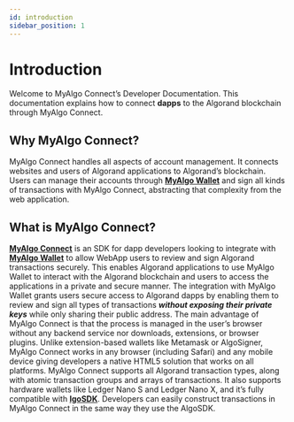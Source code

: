 ```yaml
---
id: introduction
sidebar_position: 1
---
```


# Introduction

Welcome to MyAlgo Connect’s Developer Documentation. This documentation explains how to connect **dapps** to the Algorand blockchain through MyAlgo Connect.


## Why MyAlgo Connect? 

MyAlgo Connect handles all aspects of account management. It connects websites and users of Algorand applications to Algorand’s blockchain. 
Users can manage their accounts through **[MyAlgo Wallet](https://wallet.myalgo.com/home)** and sign all kinds of transactions with MyAlgo Connect, abstracting that complexity from the web application.


## What is MyAlgo Connect?


**[MyAlgo Connect](https://github.com/randlabs/myalgo-connect)** is an SDK for dapp developers looking to integrate with **[MyAlgo Wallet](https://wallet.myalgo.com/home)** to allow WebApp users to review and sign Algorand transactions securely. This enables Algorand applications to use MyAlgo Wallet to interact with the Algorand blockchain and users to access the applications in a private and secure manner.
The integration with MyAlgo Wallet grants users secure access to Algorand dapps by enabling  them to review and sign all types of transactions  ***without exposing their private keys*** while only sharing their public address. The main advantage of MyAlgo Connect is that the process is managed in the user’s browser without any backend service nor downloads, extensions, or browser plugins. Unlike extension-based wallets like Metamask or AlgoSigner, MyAlgo Connect works in any browser (including Safari)  and any mobile device giving developers a native HTML5 solution that works on all platforms.
MyAlgo Connect supports all Algorand transaction types, along with atomic transaction groups and arrays of transactions. It also supports hardware wallets like Ledger Nano S and Ledger Nano X, and it’s fully compatible with **[lgoSDK](https://github.com/algorand/js-algorand-sdk)**. Developers can easily construct transactions in MyAlgo Connect in the same way they use the AlgoSDK.

